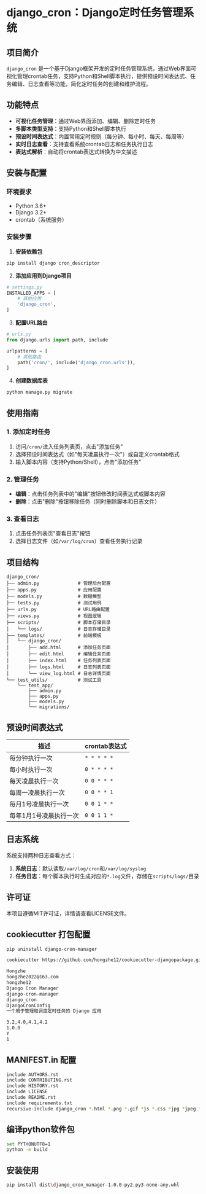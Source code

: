 # django_cron：Django定时任务管理系统

## 项目简介

`django_cron` 是一个基于Django框架开发的定时任务管理系统，通过Web界面可视化管理crontab任务，支持Python和Shell脚本执行，提供预设时间表达式、任务编辑、日志查看等功能，简化定时任务的创建和维护流程。

## 功能特点

- **可视化任务管理**：通过Web界面添加、编辑、删除定时任务
- **多脚本类型支持**：支持Python和Shell脚本执行
- **预设时间表达式**：内置常用定时规则（每分钟、每小时、每天、每周等）
- **实时日志查看**：支持查看系统crontab日志和任务执行日志
- **表达式解析**：自动将crontab表达式转换为中文描述

## 安装与配置

### 环境要求

- Python 3.6+
- Django 3.2+
- crontab（系统服务）

### 安装步骤

1. **安装依赖包**
```bash
pip install django cron_descriptor
```

2. **添加应用到Django项目**
```python
# settings.py
INSTALLED_APPS = [
    # 其他应用
    'django_cron',
]
```

3. **配置URL路由**
```python
# urls.py
from django.urls import path, include

urlpatterns = [
    # 其他路由
    path('cron/', include('django_cron.urls')),
]
```

4. **创建数据库表**
```bash
python manage.py migrate
```

## 使用指南

### 1. 添加定时任务
1. 访问`/cron/`进入任务列表页，点击"添加任务"
2. 选择预设时间表达式（如"每天凌晨执行一次"）或自定义crontab格式
3. 输入脚本内容（支持Python/Shell），点击"添加任务"

### 2. 管理任务
- **编辑**：点击任务列表中的"编辑"按钮修改时间表达式或脚本内容
- **删除**：点击"删除"按钮移除任务（同时删除脚本和日志文件）

### 3. 查看日志
1. 点击任务列表页"查看日志"按钮
2. 选择日志文件（如`/var/log/cron`）查看任务执行记录

## 项目结构

```
django_cron/
├── admin.py              # 管理后台配置
├── apps.py               # 应用配置
├── models.py             # 数据模型
├── tests.py              # 测试用例
├── urls.py               # URL路由配置
├── views.py              # 视图逻辑
├── scripts/              # 脚本存储目录
│   └── logs/             # 日志存储目录
├── templates/            # 前端模板
│   └── django_cron/
│       ├── add.html      # 添加任务页面
│       ├── edit.html     # 编辑任务页面
│       ├── index.html    # 任务列表页面
│       ├── logs.html     # 日志列表页面
│       └── view_log.html # 日志详情页面
└── test_utils/           # 测试工具
    └── test_app/
        ├── admin.py
        ├── apps.py
        ├── models.py
        └── migrations/
```

## 预设时间表达式

| 描述                | crontab表达式   |
|---------------------|-----------------|
| 每分钟执行一次      | `* * * * *`     |
| 每小时执行一次      | `0 * * * *`     |
| 每天凌晨执行一次    | `0 0 * * *`     |
| 每周一凌晨执行一次  | `0 0 * * 1`     |
| 每月1号凌晨执行一次 | `0 0 1 * *`     |
| 每年1月1号凌晨执行一次 | `0 0 1 1 *`   |

## 日志系统

系统支持两种日志查看方式：
1. **系统日志**：默认读取`/var/log/cron`和`/var/log/syslog`
2. **任务日志**：每个脚本执行时生成对应的`*.log`文件，存储在`scripts/logs/`目录

## 许可证

本项目遵循MIT许可证，详情请查看LICENSE文件。


## cookiecutter 打包配置
```bash
pip uninstall django-cron-manager

cookiecutter https://github.com/hongzhe12/cookiecutter-djangopackage.git

Hongzhe
hongzhe2022@163.com
hongzhe12
Django Cron Manager
django-cron-manager
django_cron
DjangoCronConfig
一个用于管理和调度定时任务的 Django 应用

3.2,4.0,4.1,4.2
1.0.0
Y
1
```

## MANIFEST.in 配置
```bash
include AUTHORS.rst
include CONTRIBUTING.rst
include HISTORY.rst
include LICENSE
include README.rst
include requirements.txt
recursive-include django_cron *.html *.png *.gif *js *.css *jpg *jpeg *svg *py
```


## 编译python软件包
```bash
set PYTHONUTF8=1
python -m build
```

## 安装使用
```bash
pip install dist\django_cron_manager-1.0.0-py2.py3-none-any.whl
```
